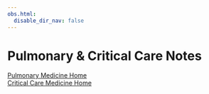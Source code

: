 ```yaml
---
obs.html:
  disable_dir_nav: false
---
```

   
# Pulmonary & Critical Care Notes   
   
[Pulmonary Medicine Home](./Pulmonary%20Medicine/Pulmonary%20Medicine%20Home.md)   
[Critical Care Medicine Home](./Critical%20Care%20Medicine/Critical%20Care%20Medicine%20Home.md)